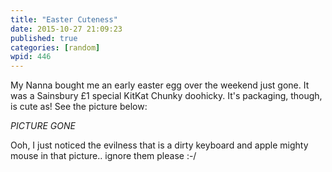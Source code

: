 ```yaml
---
title: "Easter Cuteness"
date: 2015-10-27 21:09:23
published: true
categories: [random]
wpid: 446
---
```


My Nanna bought me an early easter egg over the weekend just gone. It was a Sainsbury £1 special KitKat Chunky doohicky. It's packaging, though, is cute as! See the picture below:

*PICTURE GONE*

Ooh, I just noticed the evilness that is a dirty keyboard and apple mighty mouse in that picture.. ignore them please :-/